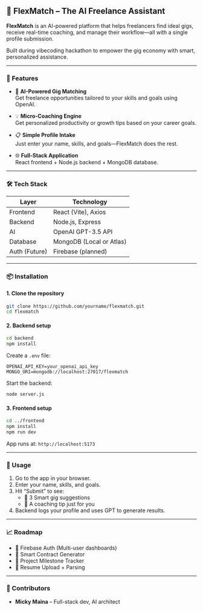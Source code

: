
## 🚀 FlexMatch – The AI Freelance Assistant

**FlexMatch** is an AI-powered platform that helps freelancers find ideal gigs, receive real-time coaching, and manage their workflow—all with a single profile submission.

Built during vibecoding hackathon to empower the gig economy with smart, personalized assistance.

---

### 🧠 Features

- 🎯 **AI-Powered Gig Matching**  
  Get freelance opportunities tailored to your skills and goals using OpenAI.

- 💡 **Micro-Coaching Engine**  
  Get personalized productivity or growth tips based on your career goals.

- 📋 **Simple Profile Intake**  
  Just enter your name, skills, and goals—FlexMatch does the rest.

- 🌐 **Full-Stack Application**  
  React frontend + Node.js backend + MongoDB database.

---

### 🛠 Tech Stack

| Layer        | Technology             |
|--------------|------------------------|
| Frontend     | React (Vite), Axios    |
| Backend      | Node.js, Express       |
| AI           | OpenAI GPT-3.5 API     |
| Database     | MongoDB (Local or Atlas) |
| Auth (Future)| Firebase (planned)     |

---

### 📦 Installation

#### 1. **Clone the repository**
```bash
git clone https://github.com/yourname/flexmatch.git
cd flexmatch
```

#### 2. **Backend setup**
```bash
cd backend
npm install
```
Create a `.env` file:
```
OPENAI_API_KEY=your_openai_api_key
MONGO_URI=mongodb://localhost:27017/flexmatch
```
Start the backend:
```bash
node server.js
```

#### 3. **Frontend setup**
```bash
cd ../frontend
npm install
npm run dev
```

App runs at: `http://localhost:5173`

---

### 🧪 Usage

1. Go to the app in your browser.
2. Enter your name, skills, and goals.
3. Hit “Submit” to see:
   - 💼 3 Smart gig suggestions
   - 🧠 A coaching tip just for you
4. Backend logs your profile and uses GPT to generate results.

---

### 📈 Roadmap

- 🔐 Firebase Auth (Multi-user dashboards)
- 📄 Smart Contract Generator
- 📅 Project Milestone Tracker
- 📎 Resume Upload + Parsing

---

### 👥 Contributors

- **Micky Maina** – Full-stack dev, AI architect  


